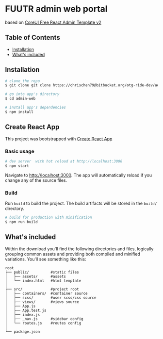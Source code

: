 # FUUTR admin web portal

based on [CoreUI Free React Admin Template v2](https://github.com/coreui/coreui-free-react-admin-template)

## Table of Contents

- [Installation](#installation)
- [What's included](#whats-included)

## Installation

```bash
# clone the repo
$ git clone git clone https://chrischen79@bitbucket.org/otg-ride-dev/admin-web.git

# go into app's directory
$ cd admin-web

# install app's dependencies
$ npm install
```

## Create React App

This project was bootstrapped with [Create React App](https://github.com/facebook/create-react-app)

### Basic usage

```bash
# dev server  with hot reload at http://localhost:3000
$ npm start
```

Navigate to [http://localhost:3000](http://localhost:3000). The app will automatically reload if you change any of the source files.

### Build

Run `build` to build the project. The build artifacts will be stored in the `build/` directory.

```bash
# build for production with minification
$ npm run build
```

## What's included

Within the download you'll find the following directories and files, logically grouping common assets and providing both compiled and minified variations. You'll see something like this:

```
root
├── public/          #static files
│   ├── assets/      #assets
│   └── index.html   #html template
│
├── src/             #project root
│   ├── containers/  #container source
│   ├── scss/        #user scss/css source
│   ├── views/       #views source
│   ├── App.js
│   ├── App.test.js
│   ├── index.js
│   ├── _nav.js      #sidebar config
│   └── routes.js    #routes config
│
└── package.json
```
